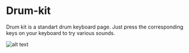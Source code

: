# Drum-kit

Drum kit is a standart drum keyboard page. Just press the corresponding keys on your keyboard to try various sounds.

![alt text](http://prntscr.com/oflq3o)
